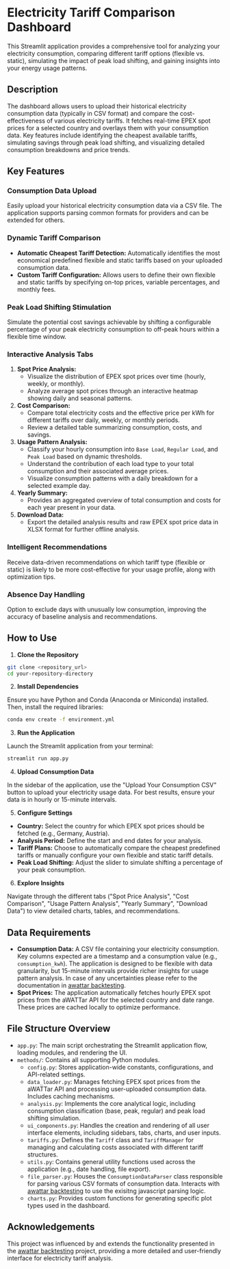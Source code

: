 
# Electricity Tariff Comparison Dashboard

This Streamlit application provides a comprehensive tool for analyzing your electricity consumption, comparing different tariff options (flexible vs. static), simulating the impact of peak load shifting, and gaining insights into your energy usage patterns.

## Description

The dashboard allows users to upload their historical electricity consumption data (typically in CSV format) and compare the cost-effectiveness of various electricity tariffs. It fetches real-time EPEX spot prices for a selected country and overlays them with your consumption data. Key features include identifying the cheapest available tariffs, simulating savings through peak load shifting, and visualizing detailed consumption breakdowns and price trends.

## Key Features

### Consumption Data Upload

Easily upload your historical electricity consumption data via a CSV file. The application supports parsing common formats for providers and can be extended for others.

### **Dynamic Tariff Comparison**

* **Automatic Cheapest Tariff Detection:** Automatically identifies the most economical predefined flexible and static tariffs based on your uploaded consumption data.
* **Custom Tariff Configuration:** Allows users to define their own flexible and static tariffs by specifying on-top prices, variable percentages, and monthly fees.

### **Peak Load Shifting Stimulation**

Simulate the potential cost savings achievable by shifting a configurable percentage of your peak electricity consumption to off-peak hours within a flexible time window.

### **Interactive Analysis Tabs**

1) **Spot Price Analysis:**
    * Visualize the distribution of EPEX spot prices over time (hourly, weekly, or monthly).
    * Analyze average spot prices through an interactive heatmap showing daily and seasonal patterns.
2) **Cost Comparison:**
    * Compare total electricity costs and the effective price per kWh for different tariffs over daily, weekly, or monthly periods.
    * Review a detailed table summarizing consumption, costs, and savings.
3) **Usage Pattern Analysis:**
    * Classify your hourly consumption into `Base Load`, `Regular Load`, and `Peak Load` based on dynamic thresholds.
    * Understand the contribution of each load type to your total consumption and their associated average prices.
    * Visualize consumption patterns with a daily breakdown for a selected example day.
4) **Yearly Summary:**
    * Provides an aggregated overview of total consumption and costs for each year present in your data.
5) **Download Data:**
    * Export the detailed analysis results and raw EPEX spot price data in XLSX format for further offline analysis.

### **Intelligent Recommendations**

Receive data-driven recommendations on which tariff type (flexible or static) is likely to be more cost-effective for your usage profile, along with optimization tips.

### **Absence Day Handling**

Option to exclude days with unusually low consumption, improving the accuracy of baseline analysis and recommendations.

## How to Use

1. **Clone the Repository**

```bash
git clone <repository_url>
cd your-repository-directory
```

2. **Install Dependencies**

Ensure you have Python and Conda (Anaconda or Miniconda) installed. Then, install the required libraries:

```bash
conda env create -f environment.yml
```

3. **Run the Application**

Launch the Streamlit application from your terminal:

```bash
streamlit run app.py
```

4. **Upload Consumption Data**

In the sidebar of the application, use the "Upload Your Consumption CSV" button to upload your electricity usage data. For best results, ensure your data is in hourly or 15-minute intervals.

5. **Configure Settings**

* **Country:** Select the country for which EPEX spot prices should be fetched (e.g., Germany, Austria).
* **Analysis Period:** Define the start and end dates for your analysis.
* **Tariff Plans:** Choose to automatically compare the cheapest predefined tariffs or manually configure your own flexible and static tariff details.
* **Peak Load Shifting:** Adjust the slider to simulate shifting a percentage of your peak consumption.

6. **Explore Insights**

Navigate through the different tabs ("Spot Price Analysis", "Cost Comparison", "Usage Pattern Analysis", "Yearly Summary", "Download Data") to view detailed charts, tables, and recommendations.

## Data Requirements

* **Consumption Data:** A CSV file containing your electricity consumption. Key columns expected are a timestamp and a consumption value (e.g., `consumption_kwh`). The application is designed to be flexible with data granularity, but 15-minute intervals provide richer insights for usage pattern analysis. In case of any uncertainties please refer to the documentation in [awattar backtesting](https://awattar-backtesting.github.io/).
* **Spot Prices:** The application automatically fetches hourly EPEX spot prices from the aWATTar API for the selected country and date range. These prices are cached locally to optimize performance.

## File Structure Overview

* `app.py`: The main script orchestrating the Streamlit application flow, loading modules, and rendering the UI.
* `methods/`: Contains all supporting Python modules.
    * `config.py`: Stores application-wide constants, configurations, and API-related settings.
    * `data_loader.py`: Manages fetching EPEX spot prices from the aWATTar API and processing user-uploaded consumption data. Includes caching mechanisms.
    * `analysis.py`: Implements the core analytical logic, including consumption classification (base, peak, regular) and peak load shifting simulation.
    * `ui_components.py`: Handles the creation and rendering of all user interface elements, including sidebars, tabs, charts, and user inputs.
    * `tariffs.py`: Defines the `Tariff` class and `TariffManager` for managing and calculating costs associated with different tariff structures.
    * `utils.py`: Contains general utility functions used across the application (e.g., date handling, file export).
    * `file_parser.py`: Houses the `ConsumptionDataParser` class responsible for parsing various CSV formats of consumption data. Interacts with [awattar backtesting](https://awattar-backtesting.github.io/) to use the exisitng javascript parsing logic.
    * `charts.py`: Provides custom functions for generating specific plot types used in the dashboard.

## Acknowledgements

This project was influenced by and extends the functionality presented in the [awattar backtesting](https://awattar-backtesting.github.io/) project, providing a more detailed and user-friendly interface for electricity tariff analysis.

